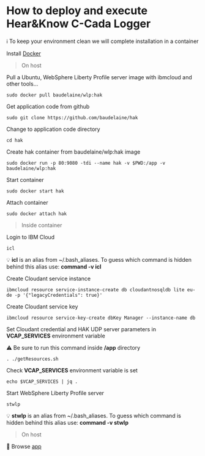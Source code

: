 # How to deploy and execute Hear&Know C-Cada Logger

:information_source: To keep your environment clean we will complete installation in a container

Install [Docker](<https://docs.docker.com/install/>)

> On host

Pull a Ubuntu, WebSphere Liberty Profile server image with ibmcloud and other tools...

```
sudo docker pull baudelaine/wlp:hak
```

Get application code from github

```
sudo git clone https://github.com/baudelaine/hak
```

Change to application code directory

```
cd hak
```

Create hak container from baudelaine/wlp:hak image

```
sudo docker run -p 80:9080 -tdi --name hak -v $PWD:/app -v baudelaine/wlp:hak
```

Start container

	sudo docker start hak

Attach container

	sudo docker attach hak




> Inside container

Login to IBM Cloud

```
icl
```

:bulb: **icl** is an alias from ~/.bash_aliases. To guess which command is hidden behind this alias use: **command -v icl**

Create Cloudant service instance

```
ibmcloud resource service-instance-create db cloudantnosqldb lite eu-de -p '{"legacyCredentials": true}'
```

Create Cloudant service key

```
ibmcloud resource service-key-create dbKey Manager --instance-name db
```

Set Cloudant credential and HAK UDP server parameters in **VCAP_SERVICES** environment variable

:warning: Be sure to run this command inside **/app** directory

```
. ./getResources.sh
```

Check **VCAP_SERVICES** environment variable is set

```
echo $VCAP_SERVICES | jq .
```

Start WebSphere Liberty Profile server

```
stwlp
```

:bulb: **stwlp** is an alias from ~/.bash_aliases. To guess which command is hidden behind this alias use: **command -v stwlp**


> On host

:checkered_flag: ​Browse  [app](http://localhost/app)